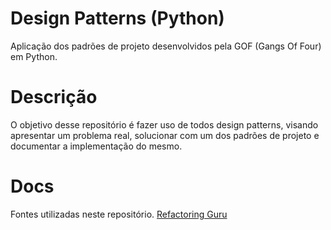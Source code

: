 # Design Patterns (Python)

Aplicação dos padrões de projeto desenvolvidos pela GOF (Gangs Of Four) em Python.

# Descrição

O objetivo desse repositório é fazer uso de todos design patterns, visando apresentar um
problema real, solucionar com um dos padrões de projeto e documentar a implementação do mesmo.

# Docs

Fontes utilizadas neste repositório.
[Refactoring Guru](https://refactoring.guru/pt-br/design-patterns)
